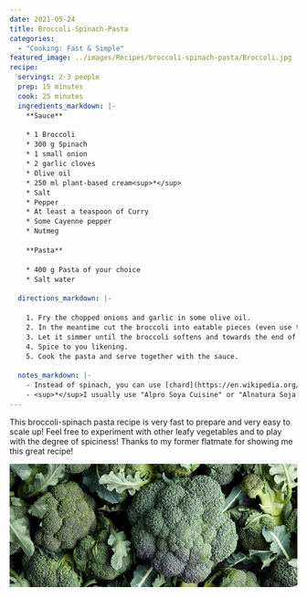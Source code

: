 ```yaml
---
date: 2021-05-24
title: Broccoli-Spinach-Pasta
categories:
  - "Cooking: Fast & Simple"
featured_image: ../images/Recipes/broccoli-spinach-pasta/Broccoli.jpg
recipe:
  servings: 2-3 people
  prep: 15 minutes
  cook: 25 minutes
  ingredients_markdown: |-
    **Sauce**

    * 1 Broccoli
    * 300 g Spinach
    * 1 small onion
    * 2 garlic cloves
    * Olive oil
    * 250 ml plant-based cream<sup>*</sup>
    * Salt
    * Pepper
    * At least a teaspoon of Curry
    * Some Cayenne pepper
    * Nutmeg

    **Pasta**

    * 400 g Pasta of your choice
    * Salt water
  
  directions_markdown: |-

    1. Fry the chopped onions and garlic in some olive oil.
    2. In the meantime cut the broccoli into eatable pieces (even use the stem after pealing it) and add it to the pot. Also add the spinach and some water to cover the bottom. 
    3. Let it simmer until the broccoli softens and towards the end of the cooking time add the cream.
    4. Spice to you likening. 
    5. Cook the pasta and serve together with the sauce.

  notes_markdown: |-
    - Instead of spinach, you can use [chard](https://en.wikipedia.org/wiki/Chard) (de: Mangold).
    - <sup>*</sup>I usually use "Alpro Soya Cuisine" or "Alnatura Soja Cuisine" 
---
```


This broccoli-spinach pasta recipe is very fast to prepare and very easy to scale up! Feel free to experiment with other leafy vegetables and to play with the degree of spiciness! Thanks to my former flatmate for showing me this great recipe!

![Broccoli-Spinach-Pasta](../images/Recipes/broccoli-spinach-pasta/Broccoli.jpg)